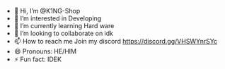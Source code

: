 - 👋 Hi, I’m @K1NG-Shop
- 👀 I’m interested in Developing
- 🌱 I’m currently learning Hard ware
- 💞️ I’m looking to collaborate on idk
- 📫 How to reach me Join my discord https://discord.gg/VHSWYnrSYc
- 😄 Pronouns: HE/HIM
- ⚡ Fun fact: IDEK

<!---
K1NG-Shop/K1NG-Shop is a ✨ special ✨ repository because its `README.md` (this file) appears on your GitHub profile.
You can click the Preview link to take a look at your changes.
--->

